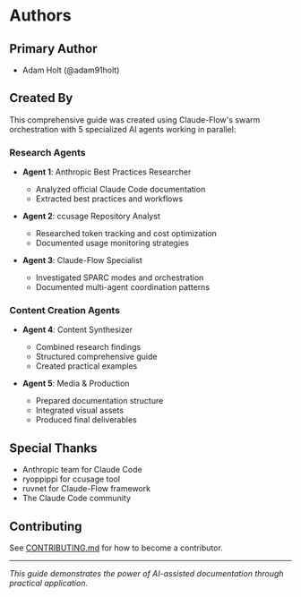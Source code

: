 # Authors

## Primary Author
- Adam Holt (@adam91holt)

## Created By
This comprehensive guide was created using Claude-Flow's swarm orchestration with 5 specialized AI agents working in parallel:

### Research Agents
- **Agent 1**: Anthropic Best Practices Researcher
  - Analyzed official Claude Code documentation
  - Extracted best practices and workflows
  
- **Agent 2**: ccusage Repository Analyst  
  - Researched token tracking and cost optimization
  - Documented usage monitoring strategies

- **Agent 3**: Claude-Flow Specialist
  - Investigated SPARC modes and orchestration
  - Documented multi-agent coordination patterns

### Content Creation Agents
- **Agent 4**: Content Synthesizer
  - Combined research findings
  - Structured comprehensive guide
  - Created practical examples

- **Agent 5**: Media & Production
  - Prepared documentation structure
  - Integrated visual assets
  - Produced final deliverables

## Special Thanks
- Anthropic team for Claude Code
- ryoppippi for ccusage tool
- ruvnet for Claude-Flow framework
- The Claude Code community

## Contributing
See [CONTRIBUTING.md](CONTRIBUTING.md) for how to become a contributor.

---

*This guide demonstrates the power of AI-assisted documentation through practical application.*